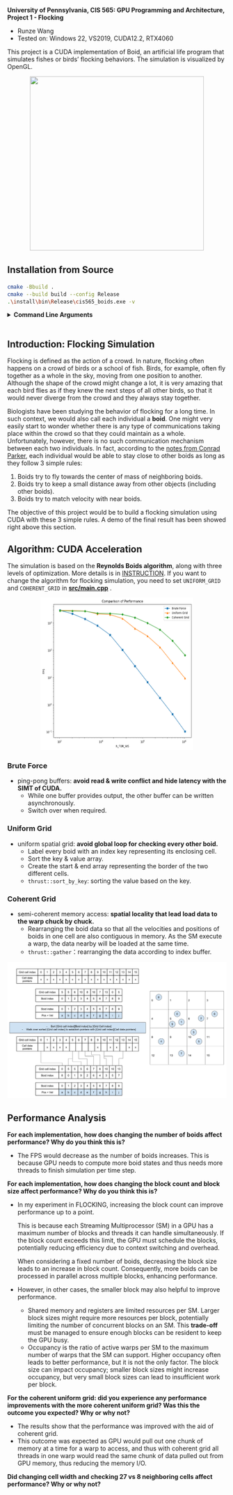 **University of Pennsylvania, CIS 565: GPU Programming and Architecture,
Project 1 - Flocking**

* Runze Wang
* Tested on: Windows 22, VS2019, CUDA12.2, RTX4060

This project is a CUDA implementation of Boid, an artificial life program that simulates fishes or birds’ flocking behaviors. The simulation is visualized by OpenGL.
<p align="center">
  <img src="assets/flocking.gif" width="400" height="400" />
</p>

## Installation from Source

```sh
cmake -Bbuild .
cmake --build build --config Release
.\install\bin\Release\cis565_boids.exe -v
```

<details>
<summary><span style="font-weight: bold;">Command Line Arguments</span></summary>

  #### --save/ -s
  Flag to test num and fps, and save to files  (Default false)
  #### --vis/ -v
  Flag to visualize the simulation (Default false)
  #### --num/ -n
  Set the number of simulation
</details>
<br>

## Introduction: Flocking Simulation

Flocking is defined as the action of a crowd. In nature, flocking often happens on a crowd of birds or a school of fish. Birds, for example, often fly together as a whole in the sky, moving from one position to another. Although the shape of the crowd might change a lot, it is very amazing that each bird flies as if they knew the next steps of all other birds, so that it would never diverge from the crowd and they always stay together.

Biologists have been studying the behavior of flocking for a long time. In such context, we would also call each individual a **boid**. One might very easily start to wonder whether there is any type of communications taking place within the crowd so that they could maintain as a whole. Unfortunately, however, there is no such communication mechanism between each two individuals. In fact, according to the [notes from Conrad Parker](http://www.vergenet.net/~conrad/boids/), each individual would be able to stay close to other boids as long as they follow 3 simple rules:

1. Boids try to fly towards the center of mass of neighboring boids.
2. Boids try to keep a small distance away from other objects (including other boids).
3. Boids try to match velocity with near boids.

The objective of this project would be to build a flocking simulation using CUDA with these 3 simple rules. A demo of the final result has been showed right above this section.

## Algorithm: CUDA Acceleration

The simulation is based on  the **Reynolds Boids algorithm**, along with three levels of optimization. More details is in [INSTRUCTION](./INSTRUCTION.md). If you want to change the algorithm for flocking simulation, you need to set `UNIFORM_GRID` and `COHERENT_GRID` in [**src/main.cpp**](./src/main.cpp) .

<p align="center">
  <img src="assets/output.png" width="350" height="350" />
</p>

### Brute Force

- ping-pong buffers: **avoid read & write conflict and hide latency with the SIMT of CUDA.**
  - While one buffer provides output, the other buffer can be written asynchronously. 
  - Switch over when required.

### Uniform Grid

- uniform spatial grid: **avoid global loop for checking every other boid.**
  - Label every boid with an index key representing its enclosing cell.
  - Sort the key & value array.
  - Create the start & end array representing the border of the two different cells.
  - `thrust::sort_by_key`: sorting the value based on the key.

### Coherent Grid

- semi-coherent memory access: **spatial locality that lead load data to the warp chuck by chuck.**
  -  Rearranging the boid data so that all the velocities and positions of boids in one cell are also contiguous in memory. As the SM execute a warp, the data nearby will be loaded  at the same time.
  -  `thrust::gather`：rearranging  the data according to index buffer.

<img src="assets/Boids Ugrids buffers naive.png" alt="buffers for generating a uniform grid using index sort" style="zoom:50%;" />

## Performance Analysis

**For each implementation, how does changing the number of boids affect performance? Why do you think this is?**

- The FPS would decrease as the number of boids increases. This is because GPU needs to compute more boid states and thus needs more threads to finish simulation per time step.

**For each implementation, how does changing the block count and block size affect performance? Why do you think this is?**

- In my experiment in FLOCKING, increasing the block count can improve performance up to a point.

  This is because each Streaming Multiprocessor (SM) in a GPU has a maximum number of blocks and threads it can handle simultaneously. If the block count exceeds this limit, the GPU must schedule the blocks, potentially reducing efficiency due to context switching and overhead.

  When considering a fixed number of boids, decreasing the block size leads to an increase in block count. Consequently, more boids can be processed in parallel across multiple blocks, enhancing performance.

- However, in other cases, the smaller block may also helpful to improve performance.

  - Shared memory and registers are limited resources per SM. Larger block sizes might require more resources per block, potentially limiting the number of concurrent blocks on an SM. This **trade-off** must be managed to ensure enough blocks can be resident to keep the GPU busy.
  - Occupancy is the ratio of active warps per SM to the maximum number of warps that the SM can support. Higher occupancy often leads to better performance, but it is not the only factor. The block size can impact occupancy; smaller block sizes might increase occupancy, but very small block sizes can lead to insufficient work per block.

**For the coherent uniform grid: did you experience any performance improvements with the more coherent uniform grid? Was this the outcome you expected? Why or why not?**

- The results show that the performance was improved with the aid of coherent grid. 
- This outcome was expected as GPU would pull out one chunk of memory at a time for a warp to access, and thus with coherent grid all threads in one warp would read the same chunk of data pulled out from GPU memory, thus reducing the memory I/O.

**Did changing cell width and checking 27 vs 8 neighboring cells affect performance? Why or why not?** 

